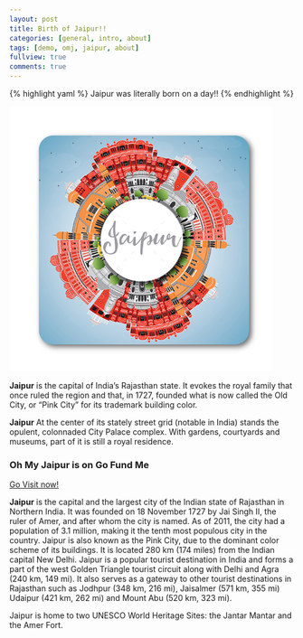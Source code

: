 ```yaml
---
layout: post
title: Birth of Jaipur!!
categories: [general, intro, about]
tags: [demo, omj, jaipur, about]
fullview: true
comments: true
---
```


{% highlight yaml %}
Jaipur was literally born on a day!!
{% endhighlight %}

![OhMyJaipur_logo](assets/media/JApp.png)

**Jaipur** is the capital of India’s Rajasthan state. It evokes the royal family that once ruled the region and that, in 1727, founded what is now called the Old City, or “Pink City” for its trademark building color.

**Jaipur** At the center of its stately street grid (notable in India) stands the opulent, colonnaded City Palace complex. With gardens, courtyards and museums, part of it is still a royal residence.

### Oh My Jaipur is on Go Fund Me

<a class="btn btn-default" href="https://ohmyjaipur.com/">Go Visit now!</a>

**Jaipur** is the capital and the largest city of the Indian state of Rajasthan in Northern India. It was founded on 18 November 1727 by Jai Singh II, the ruler of Amer, and after whom the city is named. As of 2011, the city had a population of 3.1 million, making it the tenth most populous city in the country. Jaipur is also known as the Pink City, due to the dominant color scheme of its buildings. It is located 280 km (174 miles) from the Indian capital New Delhi. Jaipur is a popular tourist destination in India and forms a part of the west Golden Triangle tourist circuit along with Delhi and Agra (240 km, 149 mi). It also serves as a gateway to other tourist destinations in Rajasthan such as Jodhpur (348 km, 216 mi), Jaisalmer (571 km, 355 mi) Udaipur (421 km, 262 mi) and Mount Abu (520 km, 323 mi).

Jaipur is home to two UNESCO World Heritage Sites: the Jantar Mantar and the Amer Fort.
